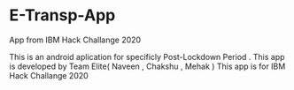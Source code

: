 # E-Transp-App
App from IBM Hack Challange 2020

This is an android aplication for specificly Post-Lockdown Period . This app is developed by Team Elite( Naveen , Chakshu , Mehak )
This app is for IBM Hack Challange 2020
